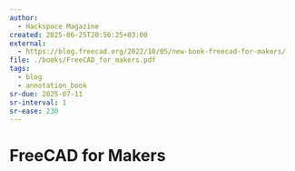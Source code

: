 ```yaml
---
author:
  - Hackspace Magazine
created: 2025-06-25T20:56:25+03:00
external:
  - https://blog.freecad.org/2022/10/05/new-book-freecad-for-makers/
file: ./books/FreeCAD_for_makers.pdf
tags:
  - blog
  - annotation_book
sr-due: 2025-07-11
sr-interval: 1
sr-ease: 230
---
```


# FreeCAD for Makers
